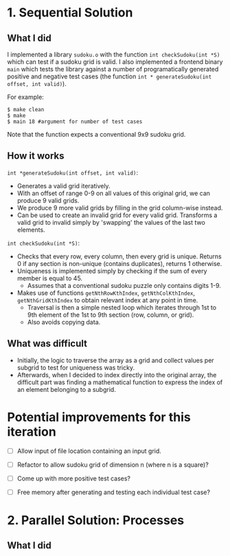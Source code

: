 # 1. Sequential Solution

## What I did 
I implemented a library `sudoku.o` with the function `int checkSudoku(int *S)` which can test if a sudoku grid is valid. I also implemented a frontend binary `main` which tests the library against a number of programatically generated positive and negative test cases (the function `int * generateSudoku(int offset, int valid)`). 

For example:

```
$ make clean
$ make
$ main 18 #argument for number of test cases
```

Note that the function expects a conventional 9x9 sudoku grid. 

## How it works

`int *generateSudoku(int offset, int valid)`: 

- Generates a valid grid iteratively. 
- With an offset of range 0-9 on all values of this original grid, we can produce 9 valid grids. 
- We produce 9 more valid grids by filling in the grid column-wise instead. 
- Can be used to create an invalid grid for every valid grid. Transforms a valid grid to invalid simply by 'swapping' the values of the last two elements. 

`int checkSudoku(int *S)`: 

- Checks that every row, every column, then every grid is unique. Returns 0 if any section is non-unique (contains duplicates), returns 1 otherwise. 
- Uniqueness is implemented simply by checking if the sum of every member is equal to 45.
  - Assumes that a conventional sudoku puzzle only contains digits 1-9.
- Makes use of functions `getNthRowKthIndex`, `getNthColKthIndex`, `getNthGridKthIndex` to obtain relevant index at any point in time. 
  - Traversal is then a simple nested loop which iterates through 1st to 9th element of the 1st to 9th section (row, column, or grid).
  - Also avoids copying data. 

## What was difficult 

- Initially, the logic to traverse the array as a grid and collect values per subgrid to test for uniqueness was tricky. 
- Afterwards, when I decided to index directly into the original array, the difficult part was finding a mathematical function to express the index of an element belonging to a subgrid. 

# Potential improvements for this iteration  
- [ ] Allow input of file location containing an input grid.
- [ ] Refactor to allow sudoku grid of dimension n (where n is a square)?
- [ ] Come up with more positive test cases? 
- [ ] Free memory after generating and testing each individual test case? 


# 2. Parallel Solution: Processes

## What I did 

